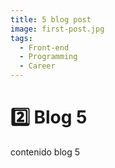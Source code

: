```yaml
---
title: 5 blog post
image: first-post.jpg
tags:
  - Front-end
  - Programming
  - Career
---
```

# 2️⃣ Blog 5
contenido blog 5 